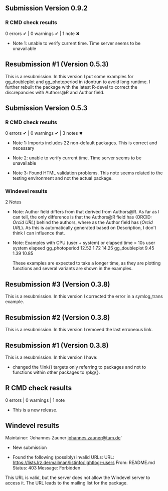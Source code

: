 ## Submission Version 0.9.2

### R CMD check results

0 errors ✔ | 0 warnings ✔ | 1 note ✖

* Note 1: unable to verify current time. 
  Time server seems to be unavailable

## Resubmission #1 (Version 0.5.3)

This is a resubmission. In this version I put some examples for gg_doubleplot and gg_photoperiod in /dontrun to avoid long runtime. I further rebuilt the package with the latest R-devel to correct the discrepancies with Authors@R and Author field.

## Submission Version 0.5.3

### R CMD check results

0 errors ✔ | 0 warnings ✔ | 3 notes ✖

* Note 1: Imports includes 22 non-default packages. 
  This is correct and necessary

* Note 2: unable to verify current time. 
  Time server seems to be unavailable

* Note 3: Found HTML validation problems. 
  This note seems related to the testing environment and not the actual package.

### Windevel results

2 Notes

* Note: Author field differs from that derived from Authors@R.
  As far as I can tell, the only difference is that the Authors@R field has (ORCID: *Orcid URL*) behind the authors, where as the Author field has (*Orcid URL*). As this is automatically generated based on Description, I don't think I can influence that.

* Note: Examples with CPU (user + system) or elapsed time > 10s
                user system elapsed
  gg_photoperiod 12.52   1.72   14.25
  gg_doubleplot   9.45   1.39   10.85

  These examples are expected to take a longer time, as they are plotting functions and several variants are shown in the examples.

## Resubmission #3 (Version 0.3.8)

This is a resubmission. In this version I corrected the error in a symlog_trans example.

## Resubmission #2 (Version 0.3.8)

This is a resubmission. In this version I removed the last erroneous link.

## Resubmission #1 (Version 0.3.8)

This is a resubmission. In this version I have:

* changed the \link{} targets only referring to packages and not to functions within other packages to \pkg{}.

## R CMD check results

0 errors | 0 warnings | 1 note

* This is a new release.

## Windevel results

Maintainer: 'Johannes Zauner <johannes.zauner@tum.de>'

* New submission

* Found the following (possibly) invalid URLs:
    URL: https://lists.lrz.de/mailman/listinfo/lightlogr-users
      From: README.md
      Status: 403
      Message: Forbidden
    
This URL is valid, but the server does not allow the Windevel server to access it. The URL leads to the mailing list for the package.